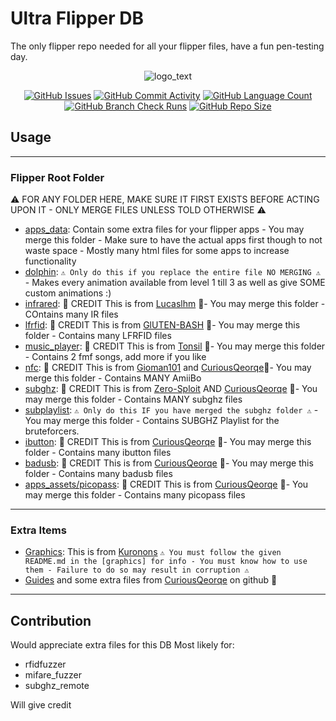 # Ultra Flipper DB

The only flipper repo needed for all your flipper files, have a fun pen-testing day.


<div align="center">

![logo_text](https://user-images.githubusercontent.com/106865493/172037549-3e7167a0-ceb1-45ee-bd4b-549057f21adb.svg)

</div>

<div align="center">
    <a href="https://github.com/DefinetlyNotAI/Ultra_Flipper_DB/issues"><img src="https://img.shields.io/github/issues/DefinetlyNotAI/Ultra_Flipper_DB" alt="GitHub Issues"></a>
    <a href="https://github.com/DefinetlyNotAI/Ultra_Flipper_DB/graphs/commit-activity"><img src="https://img.shields.io/github/commit-activity/t/DefinetlyNotAI/Ultra_Flipper_DB" alt="GitHub Commit Activity"></a>
    <a href="https://github.com/DefinetlyNotAI/Ultra_Flipper_DB/languages"><img src="https://img.shields.io/github/languages/count/DefinetlyNotAI/Ultra_Flipper_DB" alt="GitHub Language Count"></a>
    <a href="https://github.com/DefinetlyNotAI/Ultra_Flipper_DB/actions"><img src="https://img.shields.io/github/check-runs/DefinetlyNotAI/Ultra_Flipper_DB/main" alt="GitHub Branch Check Runs"></a>
    <a href="https://github.com/DefinetlyNotAI/Ultra_Flipper_DB"><img src="https://img.shields.io/github/repo-size/DefinetlyNotAI/Ultra_Flipper_DB" alt="GitHub Repo Size"></a>
</div>

## Usage

---
### Flipper Root Folder

⚠️ FOR ANY FOLDER HERE, MAKE SURE IT FIRST EXISTS BEFORE ACTING UPON IT - ONLY MERGE FILES UNLESS TOLD OTHERWISE ⚠️

- [apps_data](Flipper_Root_Folder/apps_data): Contain some extra files for your flipper apps - You may merge this folder - Make sure to have the actual apps first though to not waste space - Mostly many html files for some apps to increase functionality
- [dolphin](Flipper_Root_Folder/dolphin): `⚠️ Only do this if you replace the entire file NO MERGING ⚠️` - Makes every animation available from level 1 till 3 as well as give SOME custom animations :)
- [infrared](Flipper_Root_Folder/infrared): 📜 CREDIT  This is from [Lucaslhm](https://github.com/Lucaslhm/Flipper-IRDB) 📜- You may merge this folder - COntains many IR files
- [lfrfid](Flipper_Root_Folder/lfrfid): 📜 CREDIT  This is from [GlUTEN-BASH](https://github.com/GlUTEN-BASH/Flipper-Starnew/tree/main/StarRFID) 📜- You may merge this folder - Contains many LFRFID files
- [music_player](Flipper_Root_Folder/music_player): 📜 CREDIT  This is from [Tonsil](https://github.com/Tonsil/flipper-music-files) 📜- You may merge this folder - Contains 2 fmf songs, add more if you like
- [nfc](Flipper_Root_Folder/nfc): 📜 CREDIT  This is from [Gioman101](https://github.com/Gioman101/FlipperAmiibo) and [CuriousQeorqe](https://github.com/curiousqeorqe/FlipperZeroDB)📜- You may merge this folder - Contains MANY AmiiBo
- [subghz](Flipper_Root_Folder/subghz): 📜 CREDIT  This is from [Zero-Sploit](https://github.com/Zero-Sploit/FlipperZero-Subghz-DB) AND [CuriousQeorqe](https://github.com/curiousqeorqe/FlipperZeroDB) 📜- You may merge this folder - Contains MANY subghz files
- [subplaylist](Flipper_Root_Folder/subplaylist): `⚠️ Only do this IF you have merged the subghz folder ⚠️`  - You may merge this folder - Contains SUBGHZ Playlist for the bruteforcers.
- [ibutton](Flipper_Root_Folder/ibutton): 📜 CREDIT  This is from [CuriousQeorqe](https://github.com/curiousqeorqe/FlipperZeroDB) 📜- You may merge this folder - Contains many ibutton files
- [badusb](Flipper_Root_Folder/badusb): 📜 CREDIT  This is from [CuriousQeorqe](https://github.com/curiousqeorqe/FlipperZeroDB) 📜- You may merge this folder - Contains many badusb files
- [apps_assets/picopass](Flipper_Root_Folder/apps_assets/picopass): 📜 CREDIT  This is from [CuriousQeorqe](https://github.com/curiousqeorqe/FlipperZeroDB) 📜- You may merge this folder - Contains many picopass files

---

### Extra Items

- [Graphics](Graphics): This is from [Kuronons](https://github.com/Kuronons/FZ_graphics) `⚠️ You must follow the given README.md in the [graphics] for info - You must know how to use them - Failure to do so may result in corruption ⚠️`
- [Guides](Extra_Guides) and some extra files from [CuriousQeorqe](https://github.com/curiousqeorqe/FlipperZeroDB) on github 📜

---

## Contribution

Would appreciate extra files for this DB
Most likely for:
- rfidfuzzer
- mifare_fuzzer
- subghz_remote

Will give credit

